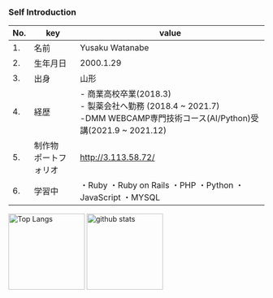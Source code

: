 ### Self Introduction

| No. | key | value |
|---- | ---- | ---- |
| 1. | 名前 | Yusaku Watanabe |
| 2. | 生年月日 | 2000.1.29 |
| 3. | 出身 | 山形 |
| 4. | 経歴 | - 商業高校卒業(2018.3)<br /> - 製薬会社へ勤務 (2018.4 ~ 2021.7)<br /> -DMM WEBCAMP専門技術コース(AI/Python)受講(2021.9 ~ 2021.12)|
| 5. | 制作物<br /> ポートフォリオ | http://3.113.58.72/ |
| 6. | 学習中 | ・Ruby ・Ruby on Rails ・PHP ・Python ・JavaScript ・MYSQL |

<p align="left"> 
  <img alt="Top Langs" height="150px" src="https://github-readme-stats.vercel.app/api/top-langs/?username=sakuow&layout=compact&show_icons=true&theme=radical" />
  <img alt="github stats" height="150px" src="https://github-readme-stats.vercel.app/api?username=sakuow&theme=radical&show_icons=ture" />
</p>


<!--
**sakuow/sakuow** is a ✨ _special_ ✨ repository because its `README.md` (this file) appears on your GitHub profile.

Here are some ideas to get you started:

- 🔭 I’m currently working on ...
- 🌱 I’m currently learning ...
- 👯 I’m looking to collaborate on ...
- 🤔 I’m looking for help with ...
- 💬 Ask me about ...
- 📫 How to reach me: ...
- 😄 Pronouns: ...
- ⚡ Fun fact: ...
-->
